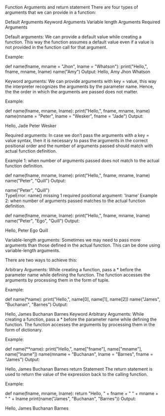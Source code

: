 Function Arguments and return statement
There are four types of arguments that we can provide in a function:

Default Arguments
Keyword Arguments
Variable length Arguments
Required Arguments

Default arguments:
We can provide a default value while creating a function. This way the function assumes a default value even if a value is not provided in the function call for that argument.

Example:

def name(fname, mname = "Jhon", lname = "Whatson"):
    print("Hello,", fname, mname, lname)
name("Amy")
Output:
Hello, Amy Jhon Whatson


Keyword arguments:
We can provide arguments with key = value, this way the interpreter recognizes the arguments by the parameter name. Hence, the the order in which the arguments are passed does not matter.

Example:

def name(fname, mname, lname):
    print("Hello,", fname, mname, lname)
name(mname = "Peter", lname = "Wesker", fname = "Jade")
Output:

Hello, Jade Peter Wesker

Required arguments:
In case we don’t pass the arguments with a key = value syntax, then it is necessary to pass the arguments in the correct positional order and the number of arguments passed should match with actual function definition.

Example 1: when number of arguments passed does not match to the actual function definition.

def name(fname, mname, lname):
    print("Hello,", fname, mname, lname)
name("Peter", "Quill")
Output:

name("Peter", "Quill")\
TypeError: name() missing 1 required positional argument: 'lname'
Example 2: when number of arguments passed matches to the actual function definition.

def name(fname, mname, lname):
    print("Hello,", fname, mname, lname)
name("Peter", "Ego", "Quill")
Output:

Hello, Peter Ego Quill

Variable-length arguments:
Sometimes we may need to pass more arguments than those defined in the actual function. This can be done using variable-length arguments.

There are two ways to achieve this:

Arbitrary Arguments:
While creating a function, pass a * before the parameter name while defining the function. The function accesses the arguments by processing them in the form of tuple.

Example:

def name(*name):
    print("Hello,", name[0], name[1], name[2])
name("James", "Buchanan", "Barnes")
Output:

Hello, James Buchanan Barnes
Keyword Arbitrary Arguments:
While creating a function, pass a * before the parameter name while defining the function. The function accesses the arguments by processing them in the form of dictionary.

Example:

def name(**name):
    print("Hello,", name["fname"], name["mname"], name["lname"])
name(mname = "Buchanan", lname = "Barnes", fname = "James")
Output:

Hello, James Buchanan Barnes
return Statement
The return statement is used to return the value of the expression back to the calling function.

Example:

def name(fname, mname, lname):
    return "Hello, " + fname + " " + mname + " " + lname
print(name("James", "Buchanan", "Barnes"))
Output:

Hello, James Buchanan Barnes